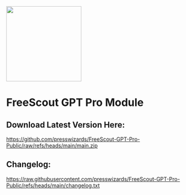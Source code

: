 <img src="https://github.com/user-attachments/assets/b501fec8-2daa-4075-a00e-e7be243219a7" width="200">

# FreeScout GPT Pro Module

## Download Latest Version Here:
https://github.com/presswizards/FreeScout-GPT-Pro-Public/raw/refs/heads/main/main.zip

## Changelog:
https://raw.githubusercontent.com/presswizards/FreeScout-GPT-Pro-Public/refs/heads/main/changelog.txt
